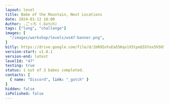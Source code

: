 ```yaml
---
layout: level
title: Babe of the Mountain, Next Locations
date: 2024-01-12 18:00
Author: .ごっち (.Gotch)
tags: ["long", "challenge"]
images: [
  "/images/workshop/levels/ws47-banner.png",
]
bitly: https://drive.google.com/file/d/1bR9IoYuEa55Kqv1X5tpeQIGYox5h5OSl/view?usp=sharing
version-start: v1.8.1
version-end: latest
levelId: "47"
testing: true
status: 1 out of 3 babes completed.
contacts: [
  { name: "Discord", link: "_gotch" }
]
hidden: false
isPolished: false
---
```

